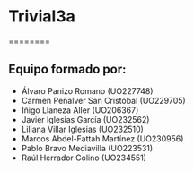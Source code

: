 # Trivial3a
========
## Equipo formado por: 
- Álvaro Panizo Romano (UO227748)
- Carmen Peñalver San Cristóbal (UO229705)
- Iñigo Llaneza Aller (UO206367)
- Javier Iglesias García (UO232562)
- Liliana Villar Iglesias (UO232510)
- Marcos Abdel-Fattah Martínez (UO230956)
- Pablo Bravo Mediavilla (UO223531)
- Raúl Herrador Colino (UO234551) 
